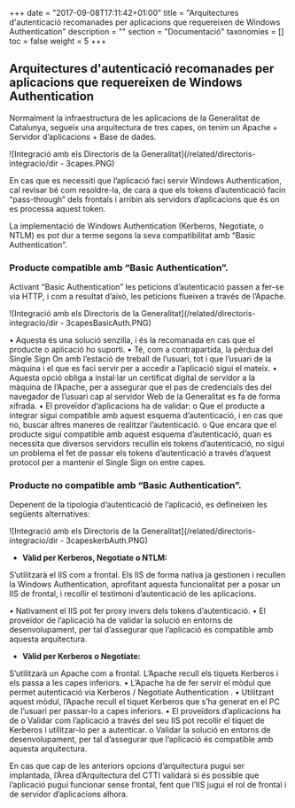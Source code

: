 +++
date        = "2017-09-08T17:11:42+01:00"
title       = "Arquitectures d'autenticació recomanades per aplicacions que requereixen de Windows Authentication"
description = ""
section     = "Documentació"
taxonomies  = []
toc 		= false
weight 		= 5
+++


## Arquitectures d'autenticació recomanades per aplicacions que requereixen de Windows Authentication

Normalment la infraestructura de les aplicacions de la Generalitat de Catalunya, segueix una arquitectura de tres capes, on tenim un Apache + Servidor d’aplicacions + Base de dades.

![Integració amb els Directoris de la Generalitat](/related/directoris-integracio/dir - 3capes.PNG)

En cas que es necessiti que l’aplicació faci servir Windows Authentication, cal revisar bé com resoldre-la, de cara a que els tokens d’autenticació facin “pass-through” dels frontals i arribin als servidors d’aplicacions que és on es processa aquest token.
 
La implementació de Windows Authentication (Kerberos, Negotiate, o NTLM) es pot dur a terme segons la seva compatibilitat amb “Basic Authentication”.

### Producte compatible amb “Basic Authentication”.

Activant “Basic Authentication” les peticions d’autenticació passen a fer-se via HTTP, i com a resultat d’això, les peticions flueixen a través de l’Apache.

![Integració amb els Directoris de la Generalitat](/related/directoris-integracio/dir - 3capesBasicAuth.PNG)

•	Aquesta és una solució senzilla, i és la recomanada en cas que el producte o aplicació ho suporti. 
•	Té, com a contrapartida, la pèrdua del Single Sign On amb l’estació de treball de l’usuari, tot i que l’usuari de la màquina i el que es faci servir per a accedir a l’aplicació sigui el mateix.
•	Aquesta opció obliga a instal·lar un certificat digital de servidor a la màquina de l’Apache, per a assegurar que el pas de credencials des del navegador de l’usuari cap al servidor Web de la Generalitat es fa de forma xifrada.
•	El proveïdor d’aplicacions ha de validar:
o	Que el producte a integrar sigui compatible amb aquest esquema d’autenticació, i en cas que no, buscar altres maneres de realitzar l’autenticació.
o	Que encara que el producte sigui compatible amb aquest esquema d’autenticació, quan es necessita que diversos servidors recullin els tokens d’autenticació, no sigui un problema el fet de passar els tokens d’autenticació a través d’aquest protocol per a mantenir el Single Sign on entre capes.


### Producte no compatible amb “Basic Authentication”.
 
Depenent de la tipologia d’autenticació de l’aplicació, es defineixen les següents alternatives: 


![Integració amb els Directoris de la Generalitat](/related/directoris-integracio/dir - 3capeskerbAuth.PNG)


- **Vàlid per Kerberos, Negotiate o NTLM:**

S’utilitzarà el  IIS com a frontal. Els IIS de forma nativa ja gestionen i recullen la Windows Authentication, aprofitant aquesta funcionalitat per a posar un IIS de frontal, i recollir el testimoni d’autenticació de les aplicacions.

•	Nativament el IIS pot fer proxy invers dels tokens d’autenticació.
•	El proveïdor de l’aplicació ha de validar la solució en entorns de desenvolupament, per tal d’assegurar que l’aplicació és compatible amb aquesta arquitectura.


- **Vàlid per Kerberos o Negotiate:**

S’utilitzarà un Apache com a frontal. L’Apache recull els tiquets Kerberos i els passa a les capes inferiors.
•	L’Apache ha de fer servir el mòdul que permet autenticació via Kerberos / Negotiate Authentication .
•	Utilitzant aquest mòdul, l’Apache recull el tiquet Kerberos que s’ha generat en el PC de l’usuari per passar-lo a capes inferiors.
•	El proveïdors d’aplicacions ha de 
	o	Validar com l’aplicació a través del seu IIS pot recollir el tiquet de Kerberos i utilitzar-lo per a autenticar. 
	o	Validar la solució en entorns de desenvolupament, per tal d’assegurar que l’aplicació és compatible amb aquesta arquitectura.

En cas que cap de les anteriors opcions d’arquitectura pugui ser implantada, l’Àrea d’Arquitectura del CTTI validarà si és possible que l’aplicació pugui funcionar sense frontal, fent que l’IIS jugui el rol de frontal i de servidor d’aplicacions alhora.
